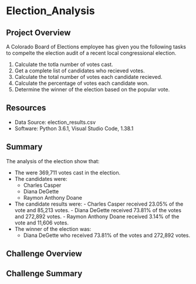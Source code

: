 # Election_Analysis
## Project Overview
A Colorado Board of Elections employee has given you the following tasks to compelte the election audit of a recent local congressional election.

1. Calculate the totla number of votes cast.
2. Get a complete list of candidates who recieved votes.
3. Calculate the total number of votes each candidate recieved.
4. Calculate the percentage of votes each candidate won.
5. Determine the winner of the election based on the popular vote.

## Resources
- Data Source: election_results.csv
- Software: Python 3.6.1, Visual Studio Code, 1.38.1

## Summary
The analysis of the election show that:
  - The were 369,711 votes cast in the election.
  - The candidates were:
    - Charles Casper
    - Diana DeGette
    - Raymon Anthony Doane
   - The candidate results were:
    - Charles Casper received 23.05% of the vote and 85,213 votes.
    - Diana DeGette received 73.81% of the votes and 272,892 votes.
    - Raymon Anthony Doane received 3.14% of the vote and 11,606 votes.
  - The winner of the election was:
    - Diana DeGette who received 73.81% of the votes and 272,892 votes.

## Challenge Overview

## Challenge Summary
